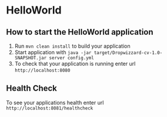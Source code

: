 # HelloWorld

How to start the HelloWorld application
---

1. Run `mvn clean install` to build your application
1. Start application with `java -jar target/Dropwizzard-cv-1.0-SNAPSHOT.jar server config.yml`
1. To check that your application is running enter url `http://localhost:8080`

Health Check
---

To see your applications health enter url `http://localhost:8081/healthcheck`

